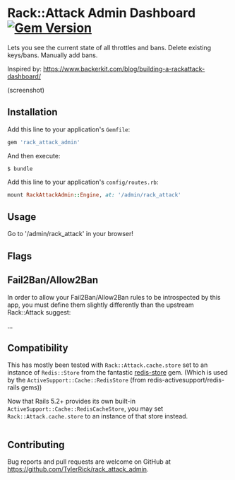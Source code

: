 # Rack::Attack Admin Dashboard  [![Gem Version](https://badge.fury.io/rb/rack_attack_admin.svg)](https://badge.fury.io/rb/rack_attack_admin)

Lets you see the current state of all throttles and bans. Delete existing keys/bans. Manually add bans.

Inspired by: https://www.backerkit.com/blog/building-a-rackattack-dashboard/

(screenshot)

## Installation

Add this line to your application's `Gemfile`:

```ruby
gem 'rack_attack_admin'
```

And then execute:

    $ bundle


Add this line to your application's `config/routes.rb`:

```ruby
mount RackAttackAdmin::Engine, at: '/admin/rack_attack'
```

## Usage

Go to '/admin/rack_attack' in your browser!

## Flags

## Fail2Ban/Allow2Ban

In order to allow your Fail2Ban/Allow2Ban rules to be introspected by this app, you must define them
slightly differently than the upstream Rack::Attack suggest:

...

## Compatibility

This has mostly been tested with `Rack::Attack.cache.store` set to an instance
of `Redis::Store` from the fantastic
[redis-store](https://github.com/redis-store/redis-store) gem. (Which is used by the
`ActiveSupport::Cache::RedisStore` (from redis-activesupport/redis-rails gems))

Now that Rails 5.2+ provides its own built-in `ActiveSupport::Cache::RedisCacheStore`, you may set
`Rack::Attack.cache.store` to an instance of that store instead.
```ruby
```

## Contributing

Bug reports and pull requests are welcome on GitHub at https://github.com/TylerRick/rack_attack_admin.
